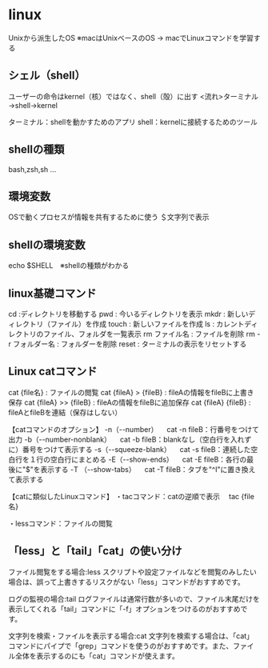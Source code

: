 # linux
Unixから派生したOS
※macはUnixベースのOS
→ macでLinuxコマンドを学習する

## シェル（shell）
ユーザーの命令はkernel（核）ではなく、shell（殻）に出す
<流れ>ターミナル→shell→kernel

ターミナル：shellを動かすためのアプリ
shell：kernelに接続するためのツール

## shellの種類
bash,zsh,sh ...

## 環境変数
OSで動くプロセスが情報を共有するために使う
＄文字列で表示

## shellの環境変数
echo $SHELL　※shellの種類がわかる

## linux基礎コマンド
cd :ディレクトリを移動する
pwd : 今いるディレクトリを表示
mkdr : 新しいディレクトリ（ファイル）を作成
touch : 新しいファイルを作成
ls : カレントディレクトリのファイル、フォルダを一覧表示
rm ファイル名 : ファイルを削除
rm -r フォルダー名 : フォルダーを削除
reset : ターミナルの表示をリセットする

## Linux catコマンド
cat {file名} : ファイルの閲覧
cat {fileA} > {fileB} : fileAの情報をfileBに上書き保存
cat {fileA} >> {fileB} : fileAの情報をfileBに追加保存
cat {fileA} {fileB} : fileAとfileBを連結（保存はしない）

【catコマンドのオプション】
-n（--number）
　cat -n fileB：行番号をつけて出力
-b（--number-nonblank）
　cat -b fileB：blankなし（空白行を入れずに）番号をつけて表示する
-s（--squeeze-blank）
　cat -s fileB：連続した空白行を１行の空白行にまとめる
-E（--show-ends）
　cat -E fileB：各行の最後に"$"を表示する
-T （--show-tabs）
　cat -T fileB：タブを"^I"に置き換えて表示する

【catに類似したLinuxコマンド】
・tacコマンド：catの逆順で表示
　tac {file名}

・lessコマンド：ファイルの閲覧

## 「less」と「tail」「cat」の使い分け
ファイル閲覧をする場合:less
スクリプトや設定ファイルなどを閲覧のみしたい場合は、誤って上書きするリスクがない「less」コマンドがおすすめです。

ログの監視の場合:tail
ログファイルは通常行数が多いので、ファイル末尾だけを表示してくれる「tail」コマンドに「-f」オプションをつけるのがおすすめです。

文字列を検索・ファイルを表示する場合:cat
文字列を検索する場合は、「cat」コマンドにパイプで「grep」コマンドを使うのがおすすめです。また、ファイル全体を表示するのにも「cat」コマンドが使えます。